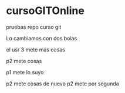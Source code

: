 # cursoGITOnline
pruebas repo curso git 

Lo cambiamos con dos bolas

el usr 3 mete mas cosas

p2 mete cosas

p1 mete lo suyo 

p2 mete cosas de nuevo
p2 mete por segunda